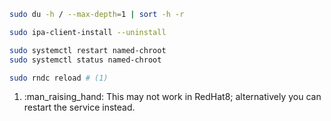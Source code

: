 ``` bash title="shell list top directory's size"
sudo du -h / --max-depth=1 | sort -h -r
```

``` bash title="shell uninstall ipa client"
sudo ipa-client-install --uninstall
```

``` bash title="shell restart named service"
sudo systemctl restart named-chroot
sudo systemctl status named-chroot
```

``` bash title="shell soft reload dns"
sudo rndc reload # (1)
```

1.  :man_raising_hand: This may not work in RedHat8; alternatively you can restart the service instead.
